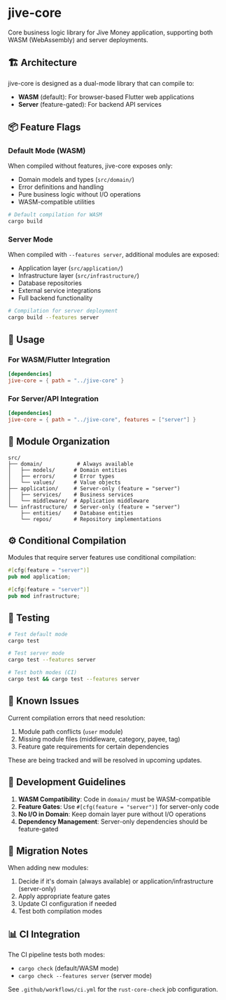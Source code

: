# jive-core

Core business logic library for Jive Money application, supporting both WASM (WebAssembly) and server deployments.

## 🏗️ Architecture

jive-core is designed as a dual-mode library that can compile to:
- **WASM** (default): For browser-based Flutter web applications
- **Server** (feature-gated): For backend API services

## 📦 Feature Flags

### Default Mode (WASM)
When compiled without features, jive-core exposes only:
- Domain models and types (`src/domain/`)
- Error definitions and handling
- Pure business logic without I/O operations
- WASM-compatible utilities

```bash
# Default compilation for WASM
cargo build
```

### Server Mode
When compiled with `--features server`, additional modules are exposed:
- Application layer (`src/application/`)
- Infrastructure layer (`src/infrastructure/`)
- Database repositories
- External service integrations
- Full backend functionality

```bash
# Compilation for server deployment
cargo build --features server
```

## 🔧 Usage

### For WASM/Flutter Integration
```toml
[dependencies]
jive-core = { path = "../jive-core" }
```

### For Server/API Integration
```toml
[dependencies]
jive-core = { path = "../jive-core", features = ["server"] }
```

## 🎯 Module Organization

```
src/
├── domain/           # Always available
│   ├── models/      # Domain entities
│   ├── errors/      # Error types
│   └── values/      # Value objects
├── application/     # Server-only (feature = "server")
│   ├── services/    # Business services
│   └── middleware/  # Application middleware
└── infrastructure/  # Server-only (feature = "server")
    ├── entities/    # Database entities
    └── repos/       # Repository implementations
```

## ⚙️ Conditional Compilation

Modules that require server features use conditional compilation:

```rust
#[cfg(feature = "server")]
pub mod application;

#[cfg(feature = "server")]
pub mod infrastructure;
```

## 🧪 Testing

```bash
# Test default mode
cargo test

# Test server mode
cargo test --features server

# Test both modes (CI)
cargo test && cargo test --features server
```

## 🚨 Known Issues

Current compilation errors that need resolution:
1. Module path conflicts (`user` module)
2. Missing module files (middleware, category, payee, tag)
3. Feature gate requirements for certain dependencies

These are being tracked and will be resolved in upcoming updates.

## 📝 Development Guidelines

1. **WASM Compatibility**: Code in `domain/` must be WASM-compatible
2. **Feature Gates**: Use `#[cfg(feature = "server")]` for server-only code
3. **No I/O in Domain**: Keep domain layer pure without I/O operations
4. **Dependency Management**: Server-only dependencies should be feature-gated

## 🔄 Migration Notes

When adding new modules:
1. Decide if it's domain (always available) or application/infrastructure (server-only)
2. Apply appropriate feature gates
3. Update CI configuration if needed
4. Test both compilation modes

## 📊 CI Integration

The CI pipeline tests both modes:
- `cargo check` (default/WASM mode)
- `cargo check --features server` (server mode)

See `.github/workflows/ci.yml` for the `rust-core-check` job configuration.